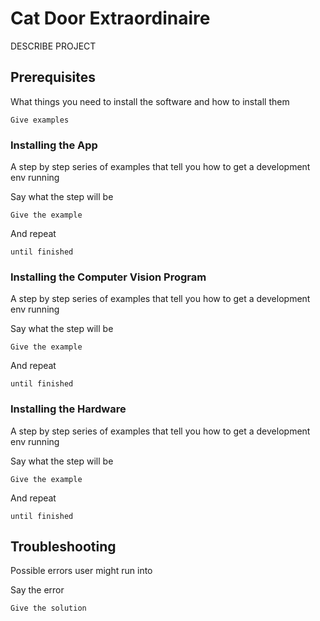# Cat Door Extraordinaire

DESCRIBE PROJECT

## Prerequisites

What things you need to install the software and how to install them

```
Give examples
```

### Installing the App

A step by step series of examples that tell you how to get a development env running

Say what the step will be

```
Give the example
```

And repeat

```
until finished
```

### Installing the Computer Vision Program

A step by step series of examples that tell you how to get a development env running

Say what the step will be

```
Give the example
```

And repeat

```
until finished
```

### Installing the Hardware

A step by step series of examples that tell you how to get a development env running

Say what the step will be

```
Give the example
```

And repeat

```
until finished
```

## Troubleshooting

Possible errors user might run into

Say the error

```
Give the solution
```
